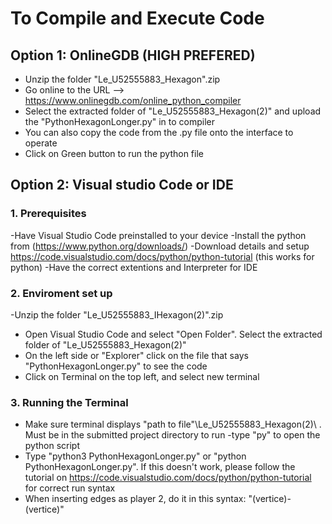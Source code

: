 # To Compile and Execute Code
## Option 1: OnlineGDB (HIGH PREFERED)
- Unzip the folder "Le_U52555883_Hexagon".zip
- Go online to the URL --> https://www.onlinegdb.com/online_python_compiler
- Select the extracted folder of "Le_U52555883_Hexagon(2)" and upload the "PythonHexagonLonger.py" in to compiler
- You can also copy the code from the .py file onto the interface to operate
- Click on Green button to run the python file

## Option 2: Visual studio Code or IDE
### 1. Prerequisites
-Have Visual Studio Code preinstalled to your device
-Install the python from (https://www.python.org/downloads/)
-Download details and setup  https://code.visualstudio.com/docs/python/python-tutorial (this works for python)
-Have the correct extentions and Interpreter for IDE
### 2. Enviroment set up
-Unzip the folder "Le_U52555883_IHexagon(2)".zip
- Open Visual Studio Code and select "Open Folder". Select the extracted folder of "Le_U52555883_Hexagon(2)"
- On the left side or "Explorer" click on the file that says "PythonHexagonLonger.py" to see the code
- Click on Terminal on the top left, and select new terminal
### 3. Running the Terminal
- Make sure terminal displays "path to file"\Le_U52555883_Hexagon(2)\ . Must be in the submitted project directory to run
-type "py" to open the python script
- Type "python3 PythonHexagonLonger.py" or "python PythonHexagonLonger.py". If this doesn't work, please follow the tutorial on https://code.visualstudio.com/docs/python/python-tutorial for correct run syntax
- When inserting edges as player 2, do it in this syntax: "(vertice)-(vertice)" 
